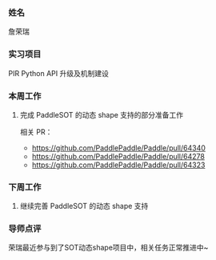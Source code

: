 ### 姓名

詹荣瑞

### 实习项目

PIR Python API 升级及机制建设

### 本周工作
1. 完成 PaddleSOT 的动态 shape 支持的部分准备工作

    相关 PR：
    - https://github.com/PaddlePaddle/Paddle/pull/64340
    - https://github.com/PaddlePaddle/Paddle/pull/64278
    - https://github.com/PaddlePaddle/Paddle/pull/64323

### 下周工作
1. 继续完善 PaddleSOT 的动态 shape 支持


### 导师点评
荣瑞最近参与到了SOT动态shape项目中，相关任务正常推进中~
